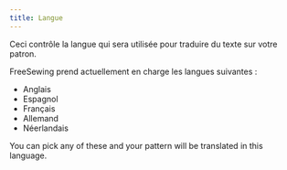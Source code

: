 ```yaml
---
title: Langue
---
```


Ceci contrôle la langue qui sera utilisée pour traduire du texte sur votre patron.

FreeSewing prend actuellement en charge les langues suivantes :

- Anglais
- Espagnol
- Français
- Allemand
- Néerlandais

You can pick any of these and your pattern will be translated in this language.

